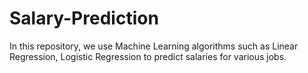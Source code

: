 # Salary-Prediction
In this repository, we use Machine Learning algorithms such as Linear Regression, Logistic Regression to predict salaries for various jobs.
